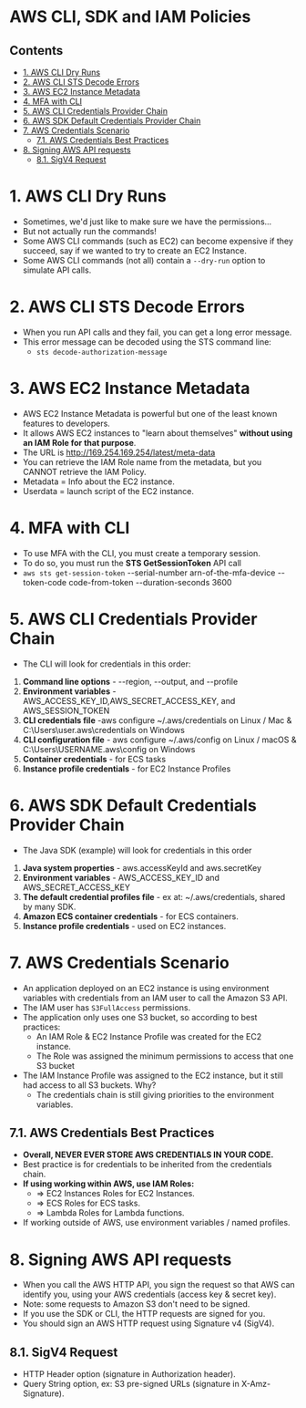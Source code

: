 # AWS CLI, SDK and IAM Policies<!-- omit in toc -->

## Contents <!-- omit in toc -->

- [1. AWS CLI Dry Runs](#1-aws-cli-dry-runs)
- [2. AWS CLI STS Decode Errors](#2-aws-cli-sts-decode-errors)
- [3. AWS EC2 Instance Metadata](#3-aws-ec2-instance-metadata)
- [4. MFA with CLI](#4-mfa-with-cli)
- [5. AWS CLI Credentials Provider Chain](#5-aws-cli-credentials-provider-chain)
- [6. AWS SDK Default Credentials Provider Chain](#6-aws-sdk-default-credentials-provider-chain)
- [7. AWS Credentials Scenario](#7-aws-credentials-scenario)
  - [7.1. AWS Credentials Best Practices](#71-aws-credentials-best-practices)
- [8. Signing AWS API requests](#8-signing-aws-api-requests)
  - [8.1. SigV4 Request](#81-sigv4-request)

# 1. AWS CLI Dry Runs

- Sometimes, we'd just like to make sure we have the permissions...
- But not actually run the commands!
- Some AWS CLI commands (such as EC2) can become expensive if they succeed, say if we wanted to try to create an EC2 Instance.
- Some AWS CLI commands (not all) contain a `--dry-run` option to simulate API calls.

# 2. AWS CLI STS Decode Errors

- When you run API calls and they fail, you can get a long error message.
- This error message can be decoded using the STS command line:
  - `sts decode-authorization-message`

# 3. AWS EC2 Instance Metadata

- AWS EC2 Instance Metadata is powerful but one of the least known features to developers.
- It allows AWS EC2 instances to "learn about themselves" **without using an IAM Role for that purpose**.
- The URL is http://169.254.169.254/latest/meta-data
- You can retrieve the IAM Role name from the metadata, but you CANNOT retrieve the IAM Policy.
- Metadata = Info about the EC2 instance.
- Userdata = launch script of the EC2 instance.

# 4. MFA with CLI

- To use MFA with the CLI, you must create a temporary session.
- To do so, you must run the **STS GetSessionToken** API call
- `aws sts get-session-token` --serial-number arn-of-the-mfa-device --token-code code-from-token --duration-seconds 3600

# 5. AWS CLI Credentials Provider Chain

- The CLI will look for credentials in this order:

1. **Command line options** - --region, --output, and --profile
2. **Environment variables** - AWS_ACCESS_KEY_ID,AWS_SECRET_ACCESS_KEY, and AWS_SESSION_TOKEN
3. **CLI credentials file** -aws configure ~/.aws/credentials on Linux / Mac & C:\Users\user\.aws\credentials on Windows
4. **CLI configuration file** - aws configure ~/.aws/config on Linux / macOS & C:\Users\USERNAME\.aws\config on Windows
5. **Container credentials** - for ECS tasks
6. **Instance profile credentials** - for EC2 Instance Profiles

# 6. AWS SDK Default Credentials Provider Chain

- The Java SDK (example) will look for credentials in this order

1. **Java system properties** - aws.accessKeyId and aws.secretKey
2. **Environment variables** - AWS_ACCESS_KEY_ID and AWS_SECRET_ACCESS_KEY
3. **The default credential profiles file** - ex at: ~/.aws/credentials, shared by many SDK.
4. **Amazon ECS container credentials** - for ECS containers.
5. **Instance profile credentials** - used on EC2 instances.

# 7. AWS Credentials Scenario

- An application deployed on an EC2 instance is using environment variables with credentials from an IAM user to call the Amazon S3 API.
- The IAM user has `S3FullAccess` permissions.
- The application only uses one S3 bucket, so according to best practices:
  - An IAM Role & EC2 Instance Profile was created for the EC2 instance.
  - The Role was assigned the minimum permissions to access that one S3 bucket
- The IAM Instance Profile was assigned to the EC2 instance, but it still had access to all S3 buckets. Why?
  - The credentials chain is still giving priorities to the environment variables.

## 7.1. AWS Credentials Best Practices

- **Overall, NEVER EVER STORE AWS CREDENTIALS IN YOUR CODE.**
- Best practice is for credentials to be inherited from the credentials chain.
- **If using working within AWS, use IAM Roles:**
  - => EC2 Instances Roles for EC2 Instances.
  - => ECS Roles for ECS tasks.
  - => Lambda Roles for Lambda functions.
- If working outside of AWS, use environment variables / named profiles.

# 8. Signing AWS API requests

- When you call the AWS HTTP API, you sign the request so that AWS can identify you, using your AWS credentials (access key & secret key).
- Note: some requests to Amazon S3 don't need to be signed.
- If you use the SDK or CLI, the HTTP requests are signed for you.
- You should sign an AWS HTTP request using Signature v4 (SigV4).

## 8.1. SigV4 Request

- HTTP Header option (signature in Authorization header).
- Query String option, ex: S3 pre-signed URLs (signature in X-Amz-Signature).
